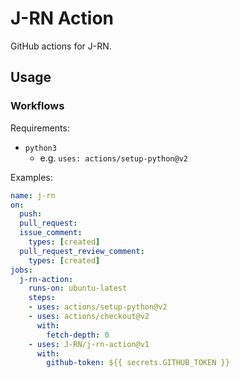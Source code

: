 # J-RN Action

GitHub actions for J-RN.

## Usage

### Workflows

Requirements:

- `python3`
  + e.g. `uses: actions/setup-python@v2`

Examples:

```yaml
name: j-rn
on:
  push:
  pull_request:
  issue_comment:
    types: [created]
  pull_request_review_comment:
    types: [created]
jobs:
  j-rn-action:
    runs-on: ubuntu-latest
    steps:
    - uses: actions/setup-python@v2
    - uses: actions/checkout@v2
      with:
        fetch-depth: 0
    - uses: J-RN/j-rn-action@v1
      with:
        github-token: ${{ secrets.GITHUB_TOKEN }}
```
